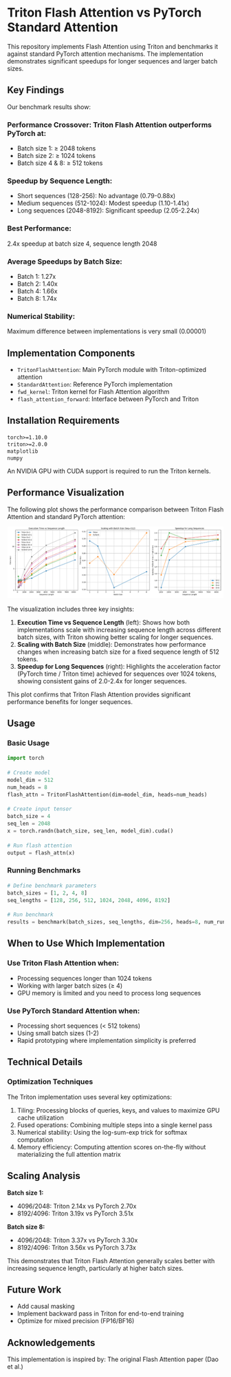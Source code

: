 # Triton Flash Attention vs PyTorch Standard Attention
This repository implements Flash Attention using Triton and benchmarks it against standard PyTorch attention mechanisms. The implementation demonstrates significant speedups for longer sequences and larger batch sizes.


## Key Findings
Our benchmark results show:

### Performance Crossover: Triton Flash Attention outperforms PyTorch at:

- Batch size 1: ≥ 2048 tokens
- Batch size 2: ≥ 1024 tokens
- Batch size 4 & 8: ≥ 512 tokens


### Speedup by Sequence Length:

- Short sequences (128-256): No advantage (0.79-0.88x)
- Medium sequences (512-1024): Modest speedup (1.10-1.41x)
- Long sequences (2048-8192): Significant speedup (2.05-2.24x)


### Best Performance: 
2.4x speedup at batch size 4, sequence length 2048

### Average Speedups by Batch Size:

- Batch 1: 1.27x
- Batch 2: 1.40x
- Batch 4: 1.66x
- Batch 8: 1.74x


### Numerical Stability: 
Maximum difference between implementations is very small (0.00001)

## Implementation Components

- `TritonFlashAttention`: Main PyTorch module with Triton-optimized attention
- `StandardAttention`: Reference PyTorch implementation
- `fwd_kernel`: Triton kernel for Flash Attention algorithm
- `flash_attention_forward`: Interface between PyTorch and Triton

## Installation Requirements
```
torch>=1.10.0
triton>=2.0.0
matplotlib
numpy
```

An NVIDIA GPU with CUDA support is required to run the Triton kernels.


## Performance Visualization

The following plot shows the performance comparison between Triton Flash Attention and standard PyTorch attention:

![Flash Attention vs PyTorch Performance](flash_attention_benchmark.png)

The visualization includes three key insights:
1. **Execution Time vs Sequence Length** (left): Shows how both implementations scale with increasing sequence length across different batch sizes, with Triton showing better scaling for longer sequences.
2. **Scaling with Batch Size** (middle): Demonstrates how performance changes when increasing batch size for a fixed sequence length of 512 tokens.
3. **Speedup for Long Sequences** (right): Highlights the acceleration factor (PyTorch time / Triton time) achieved for sequences over 1024 tokens, showing consistent gains of 2.0-2.4x for longer sequences.

This plot confirms that Triton Flash Attention provides significant performance benefits for longer sequences.

## Usage

### Basic Usage
```python
import torch

# Create model
model_dim = 512
num_heads = 8
flash_attn = TritonFlashAttention(dim=model_dim, heads=num_heads)

# Create input tensor
batch_size = 4
seq_len = 2048
x = torch.randn(batch_size, seq_len, model_dim).cuda()

# Run flash attention
output = flash_attn(x)
```

### Running Benchmarks

```python
# Define benchmark parameters
batch_sizes = [1, 2, 4, 8]
seq_lengths = [128, 256, 512, 1024, 2048, 4096, 8192]

# Run benchmark
results = benchmark(batch_sizes, seq_lengths, dim=256, heads=8, num_runs=10)
```

## When to Use Which Implementation

### Use Triton Flash Attention when:

- Processing sequences longer than 1024 tokens
- Working with larger batch sizes (≥ 4)
- GPU memory is limited and you need to process long sequences


### Use PyTorch Standard Attention when:

- Processing short sequences (< 512 tokens)
- Using small batch sizes (1-2)
- Rapid prototyping where implementation simplicity is preferred


## Technical Details

### Optimization Techniques
The Triton implementation uses several key optimizations:

1. Tiling: Processing blocks of queries, keys, and values to maximize GPU cache utilization
2. Fused operations: Combining multiple steps into a single kernel pass
3. Numerical stability: Using the log-sum-exp trick for softmax computation
4. Memory efficiency: Computing attention scores on-the-fly without materializing the full attention matrix

## Scaling Analysis

**Batch size 1:**

- 4096/2048: Triton 2.14x vs PyTorch 2.70x
- 8192/4096: Triton 3.19x vs PyTorch 3.51x


**Batch size 8:**

- 4096/2048: Triton 3.37x vs PyTorch 3.30x
- 8192/4096: Triton 3.56x vs PyTorch 3.73x


This demonstrates that Triton Flash Attention generally scales better with increasing sequence length, particularly at higher batch sizes.


## Future Work

- Add causal masking 
- Implement backward pass in Triton for end-to-end training
- Optimize for mixed precision (FP16/BF16)

## Acknowledgements

This implementation is inspired by:
The original Flash Attention paper (Dao et al.)
